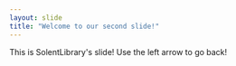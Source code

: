 ```yaml
---
layout: slide
title: "Welcome to our second slide!"
---
```

This is SolentLibrary's slide!
Use the left arrow to go back!
